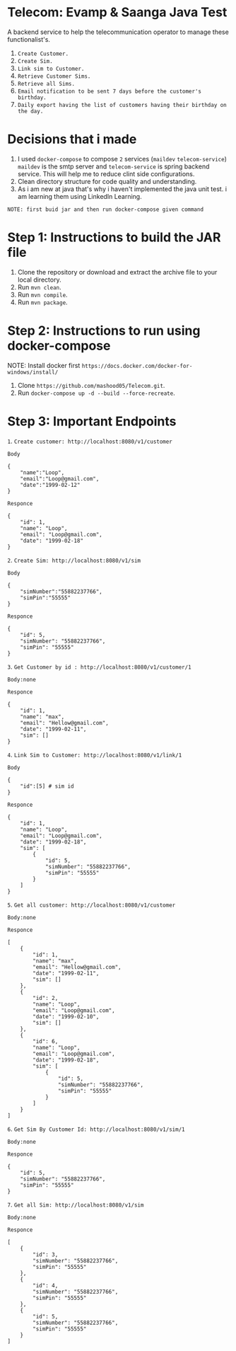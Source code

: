 Telecom: Evamp & Saanga Java Test
===================================
A backend service to help the telecommunication operator to manage these functionalist's.

1. `Create Customer.`
2. `Create Sim.`
3. `Link sim to Customer.`
4. `Retrieve Customer Sims.`
5. `Retrieve all Sims.`
5. `Email notification to be sent 7 days before the customer's birthday.`
5. `Daily export having the list of customers having their birthday on the day.`

Decisions that i made
=====================
1. I used `docker-compose` to compose `2` services (`maildev`  `telecom-service`) `maildev` 
is the smtp server and `telecom-service` is spring backend service. 
This will help me to reduce clint side configurations.
2. Clean directory structure for code quality and understanding.
3. As i am new at java that's why i haven't implemented the java unit test. i am learning them using LinkedIn Learning.

`NOTE: first buid jar and then run docker-compose given command`

Step 1: Instructions to build the JAR file
=====================

1. Clone the repository or download and extract the archive file to your local directory.
2. Run `mvn clean`.
3. Run `mvn compile`.
4. Run `mvn package`.

Step 2: Instructions to run using docker-compose
===================================================

NOTE: Install docker first `https://docs.docker.com/docker-for-windows/install/`

1. Clone `https://github.com/mashood05/Telecom.git`.
2. Run   `docker-compose up -d --build --force-recreate`.

Step 3: Important Endpoints
==================================================

`1`. `Create customer: http://localhost:8080/v1/customer`

````
Body

{
    "name":"Loop",
    "email":"Loop@gmail.com",
    "date":"1999-02-12"
}

Responce

{
    "id": 1,
    "name": "Loop",
    "email": "Loop@gmail.com",
    "date": "1999-02-18"
}

````

`2`. `Create Sim: http://localhost:8080/v1/sim`

```
Body

{
    "simNumber":"55882237766",
    "simPin":"55555"
}

Responce

{
    "id": 5,
    "simNumber": "55882237766",
    "simPin": "55555"
}

```

`3`. `Get Customer by id : http://localhost:8080/v1/customer/1`

```
Body:none

Responce

{
    "id": 1,
    "name": "max",
    "email": "Hellow@gmail.com",
    "date": "1999-02-11",
    "sim": []
}

```

`4`. `Link Sim to Customer: http://localhost:8080/v1/link/1`

```
Body

{
    "id":[5] # sim id
}

Responce

{
    "id": 1,
    "name": "Loop",
    "email": "Loop@gmail.com",
    "date": "1999-02-18",
    "sim": [
        {
            "id": 5,
            "simNumber": "55882237766",
            "simPin": "55555"
        }
    ]
}

```

`5`. `Get all customer: http://localhost:8080/v1/customer`

```
Body:none

Responce

[
    {
        "id": 1,
        "name": "max",
        "email": "Hellow@gmail.com",
        "date": "1999-02-11",
        "sim": []
    },
    {
        "id": 2,
        "name": "Loop",
        "email": "Loop@gmail.com",
        "date": "1999-02-10",
        "sim": []
    },
    {
        "id": 6,
        "name": "Loop",
        "email": "Loop@gmail.com",
        "date": "1999-02-18",
        "sim": [
            {
                "id": 5,
                "simNumber": "55882237766",
                "simPin": "55555"
            }
        ]
    }
]

```

`6`. `Get Sim By Customer Id: http://localhost:8080/v1/sim/1`

```
Body:none

Responce

{
    "id": 5,
    "simNumber": "55882237766",
    "simPin": "55555"
}

```
`7`. `Get all Sim: http://localhost:8080/v1/sim`

```
Body:none

Responce

[
    {
        "id": 3,
        "simNumber": "55882237766",
        "simPin": "55555"
    },
    {
        "id": 4,
        "simNumber": "55882237766",
        "simPin": "55555"
    },
    {
        "id": 5,
        "simNumber": "55882237766",
        "simPin": "55555"
    }
]

```
